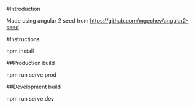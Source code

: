 #Introduction

Made using angular 2 seed from https://github.com/mgechev/angular2-seed

#Instructions

npm install

##Production build

npm run serve.prod

##Development build

npm run serve.dev